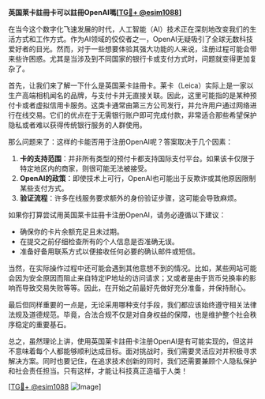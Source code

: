 **英国莱卡註冊卡可以註冊OpenAI嗎[[TG💪+ @esim1088](https://t.me/s/esim1088)]**

在当今这个数字化飞速发展的时代，人工智能（AI）技术正在深刻地改变我们的生活方式和工作方式。作为AI领域的佼佼者之一，OpenAI无疑吸引了全球无数科技爱好者的目光。然而，对于一些想要体验其强大功能的人来说，注册过程可能会带来些许困惑。尤其是当涉及到不同国家的银行卡或支付方式时，问题就变得更加复杂了。

首先，让我们来了解一下什么是英国莱卡註冊卡。莱卡（Leica）实际上是一家以生产高端相机闻名的品牌，与支付卡并无直接关联。因此，这里可能指的是某种预付卡或者虚拟信用卡服务。这类卡通常由第三方公司发行，并允许用户通过网络进行在线交易。它们的优点在于无需银行账户即可完成付款，非常适合那些希望保护隐私或者难以获得传统银行服务的人群使用。

那么问题来了：这样的卡能否用于注册OpenAI呢？答案取决于几个因素：

1. **卡的支持范围**：并非所有类型的预付卡都支持国际支付平台。如果该卡仅限于特定地区内的商家，则很可能无法被接受。
2. **OpenAI的政策**：即使技术上可行，OpenAI也可能出于反欺诈或其他原因限制某些支付方式。
3. **验证流程**：许多在线服务要求额外的身份验证步骤，这可能会导致麻烦。

如果你打算尝试用英国莱卡註冊卡注册OpenAI，请务必遵循以下建议：

- 确保你的卡片余额充足且未过期。
- 在提交之前仔细检查所有的个人信息是否准确无误。
- 准备好备用联系方式以便接收任何必要的确认邮件或短信。

当然，在实际操作过程中还可能会遇到其他意想不到的情况。比如，某些网站可能会因为安全原因而阻止来自特定IP地址的访问请求；又或者是由于货币兑换率的影响而导致交易失败等等。因此，在开始之前最好先做好充分准备，并保持耐心。

最后但同样重要的一点是，无论采用哪种支付手段，我们都应该始终遵守相关法律法规及道德规范。毕竟，合法合规不仅是对自身权益的保障，也是维护整个社会秩序稳定的重要基石。

总之，虽然理论上讲，使用英国莱卡註冊卡注册OpenAI是有可能实现的，但这并不意味着每个人都能够顺利达成目标。面对挑战时，我们需要灵活应对并积极寻求解决方案。同时也要记住，在追求技术创新的同时，我们还需要兼顾个人隐私保护和社会责任担当。只有这样，才能让科技真正造福于人类！

[[TG💪+ @esim1088](https://t.me/s/esim1088) ![Image](https://i.postimg.cc/4NQfJmqS/Snipaste-2025-05-13-00-14-12.png)]
